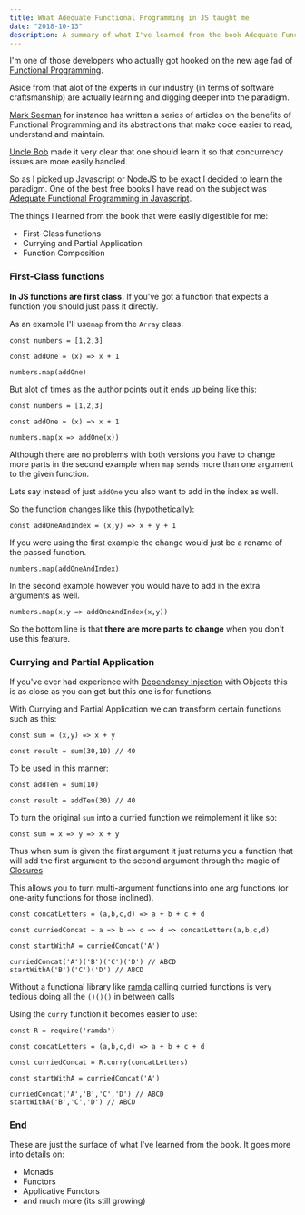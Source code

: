 ```yaml
---
title: What Adequate Functional Programming in JS taught me
date: "2018-10-13"
description: A summary of what I've learned from the book Adequate Functional Programming.
---
```


I'm one of those developers who actually got hooked on the new age fad of [Functional Programming][9].

Aside from that alot of the experts in our industry (in terms of software craftsmanship) are actually learning and digging deeper 
into the paradigm.

[Mark Seeman][1] for instance has written a series of articles on the benefits of Functional Programming and its abstractions that make code easier to read, understand and maintain.

[Uncle Bob][2] made it very clear that one should learn it so that concurrency issues are more easily handled.

So as I picked up Javascript or NodeJS to be exact I decided to learn the paradigm. One of the best free books I have read on the subject was [Adequate Functional Programming in Javascript][3].

The things I learned from the book that were easily digestible for me: 

* First-Class functions
* Currying and Partial Application
* Function Composition


### First-Class functions

**In JS functions are first class.** If you've got a function that expects a function you should just pass it directly. 

As an example I'll use`map` from the `Array` class.

    const numbers = [1,2,3]

    const addOne = (x) => x + 1

    numbers.map(addOne)

But alot of times as the author points out it ends up being like this:
    
    const numbers = [1,2,3]

    const addOne = (x) => x + 1

    numbers.map(x => addOne(x))

Although there are no problems with both versions you have to change more parts in the second example when `map` sends more than one argument to the given function.

Lets say instead of just `addOne` you also want to add in the index as well.

So the function changes like this (hypothetically):

    const addOneAndIndex = (x,y) => x + y + 1

If you were using the first example the change would just be a rename of the passed function.

    numbers.map(addOneAndIndex)

In the second example however you would have to add in the extra arguments as well.

    numbers.map(x,y => addOneAndIndex(x,y))

So the bottom line is that **there are more parts to change** when you don't use this feature.


### Currying and Partial Application

If you've ever had experience with [Dependency Injection][4] with Objects this is as close as you can get but this one is for functions.

With Currying and Partial Application we can transform certain functions such as this:

    const sum = (x,y) => x + y
 
    const result = sum(30,10) // 40

To be used in this manner:
 
    const addTen = sum(10)

    const result = addTen(30) // 40

To turn the original `sum` into a curried function we reimplement it like so:

    const sum = x => y => x + y

Thus when sum is given the first argument it just returns you a function that will add the first argument to the second argument through the magic of [Closures][6]

This allows you to turn multi-argument functions into one arg functions (or one-arity functions for those inclined).

    const concatLetters = (a,b,c,d) => a + b + c + d

    const curriedConcat = a => b => c => d => concatLetters(a,b,c,d)

    const startWithA = curriedConcat('A')

    curriedConcat('A')('B')('C')('D') // ABCD
    startWithA('B')('C')('D') // ABCD

Without a functional library like [ramda][8] calling curried functions is very tedious doing all the `()()()` in between calls

Using the `curry` function it becomes easier to use:

    const R = require('ramda')

    const concatLetters = (a,b,c,d) => a + b + c + d

    const curriedConcat = R.curry(concatLetters)

    const startWithA = curriedConcat('A')

    curriedConcat('A','B','C','D') // ABCD
    startWithA('B','C','D') // ABCD

### End

These are just the surface of what I've learned from the book. It goes more into details on:

* Monads
* Functors
* Applicative Functors
* and much more (its still growing)

[1]: http://blog.ploeh.dk/
[2]: http://blog.cleancoder.com/uncle-bob/2017/07/11/PragmaticFunctionalProgramming.html
[3]: https://mostly-adequate.gitbooks.io/mostly-adequate-guide/
[4]: https://en.wikipedia.org/wiki/Dependency_injection
[6]: https://developer.mozilla.org/en-US/docs/Web/JavaScript/Closures
[8]: https://ramdajs.com/
[9]: https://en.wikipedia.org/wiki/Functional_programming
